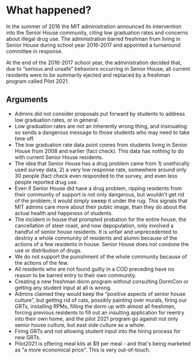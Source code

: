 # What happened?
In the summer of 2016 the MIT administration announced its intervention into the Senior House community, citing low graduation rates and concerns about illegal drug use. The administration barred freshman from living in Senior House during school year 2016-2017 and appointed a turnaround committee in response.
 
At the end of the 2016-2017 school year, the administration decided that, due to “serious and unsafe” behaviors occurring in Senior House, all current residents were to be summarily ejected and replaced by a freshman program called Pilot 2021.

## Arguments
- Admins did not consider proposals put forward by students to address low graduation rates, or in general.
- Low graduation rates are not an inherently wrong thing, and insinuating so sends a dangerous message to those students who may need to take time off.
- The low graduation rate data point comes from students living in Senior House from 2008 and earlier (fact check). This data has nothing to do with current Senior House residents.
- The idea that Senior House has a drug problem came from 1) unethically used survey data, 2) a very low response rate, somewhere around only 30 people (fact check even responded to the survey, and even less people reported drug use.
- Even if Senior House did have a drug problem, ripping residents from their community of support is not only dangerous, but wouldn't get rid of the problem; it would simply sweep it under the rug. This signals that MIT admins care more about their public image, than they do about the actual health and happiness of students.
- The incident in house that prompted probation for the entire house, the cancellation of steer roast, and now depopulation, only involved a handful of senior house residents. It is unfair and unprecedented to destroy a whole community of residents and alumni because of the actions of a few residents in house. Senior House does not condone the use or distribution of drugs.
- We do not support the punishment of the whole community because of the actions of the few.
- All residents who are not found guilty in a COD preceding have no reason to be barred entry to their own community.
- Creating a new freshman dorm program without consulting DormCon or getting any student input at all is wrong.
- Admins claimed they would keep the “positive aspects of senior house culture”, but getting rid of cats, possibly painting over murals, firing our GRTs, installing RPMs, filling the dorm up with almost all freshmen, forcing previous residents to fill out an insulting application for reentry into their own home, and the pilot 2021 program go against not only senior house culture, but east side culture as a whole.
- Firing GRTs and not allowing student input into the hiring process for new GRTs.
- Pilot2021 is offering meal kits at $9 per meal - and that's being marketed as "a more economical price". This is very out-of-touch.

